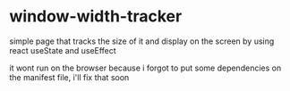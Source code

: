 # window-width-tracker
simple page that tracks the size of it and display on the screen by using react useState and useEffect

it wont run on the browser because i forgot to put some dependencies on the manifest file,
i'll fix that soon

